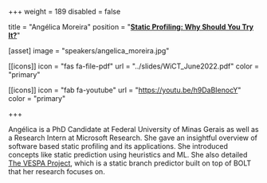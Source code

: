 +++
weight = 189
disabled = false

title = "Angélica Moreira"
position = "[**Static Profiling: Why Should You Try It?**](https://www.meetup.com/llvm_wict/events/286633180?utm_medium=referral&utm_campaign=share-btn_savedevents_share_modal&utm_source=link)"

[asset]
  image = "speakers/angelica_moreira.jpg"

[[icons]]
  icon = "fas fa-file-pdf"
  url = "../slides/WiCT_June2022.pdf"
  color = "primary"

[[icons]]
  icon = "fab fa-youtube"
  url = "https://youtu.be/h9DaBIenocY"
  color = "primary"

+++

Angélica is a PhD Candidate at Federal University of Minas Gerais as well as a Research Intern at Microsoft Research. She gave an insightful overview of software based static profiling and its applications. She introduced concepts like static prediction using heuristics and ML. She also detailed [The VESPA Project](https://dl.acm.org/doi/abs/10.1145/3485521), which is a static branch predictor built on top of BOLT that her research focuses on.
